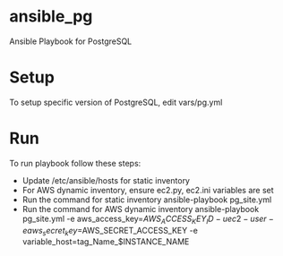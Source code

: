# ansible_pg
Ansible Playbook for PostgreSQL

# Setup
To setup specific version of PostgreSQL, edit vars/pg.yml

# Run
To run playbook follow these steps:
* Update /etc/ansible/hosts for static inventory
* For AWS dynamic inventory, ensure ec2.py, ec2.ini variables are set
* Run the command for static inventory
ansible-playbook pg_site.yml
* Run the command for AWS dynamic inventory
ansible-playbook pg_site.yml -e aws_access_key=$AWS_ACCESS_KEY_ID -u ec2-user -e aws_secret_key=$AWS_SECRET_ACCESS_KEY -e variable_host=tag_Name_$INSTANCE_NAME
